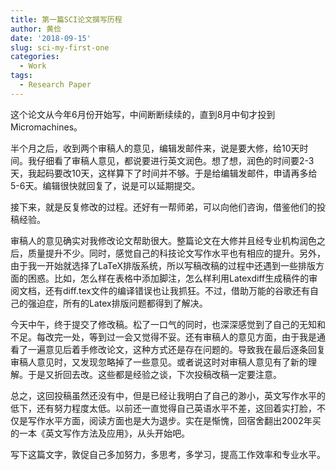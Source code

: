 ```yaml
---
title: 第一篇SCI论文撰写历程
author: 黄俭
date: '2018-09-15'
slug: sci-my-first-one
categories:
  - Work
tags:
  - Research Paper
---
```

这个论文从今年6月份开始写，中间断断续续的，直到8月中旬才投到Micromachines。

半个月之后，收到两个审稿人的意见，编辑发邮件来，说是要大修，给10天时间。我仔细看了审稿人意见，都说要进行英文润色。想了想，润色的时间要2-3天，我起码要改10天，这样算下了时间并不够。于是给编辑发邮件，申请再多给5-6天。编辑很快就回复了，说是可以延期提交。

接下来，就是反复修改的过程。还好有一帮师弟，可以向他们咨询，借鉴他们的投稿经验。

审稿人的意见确实对我修改论文帮助很大。整篇论文在大修并且经专业机构润色之后，质量提升不少。同时，感觉自己的科技论文写作水平也有相应的提升。另外，由于我一开始就选择了LaTeX排版系统，所以写稿改稿的过程中还遇到一些排版方面的困惑。比如，怎么样在表格中添加脚注，怎么样利用Latexdiff生成稿件的审阅文档，还有diff.tex文件的编译错误也让我抓狂。不过，借助万能的谷歌还有自己的强迫症，所有的Latex排版问题都得到了解决。

今天中午，终于提交了修改稿。松了一口气的同时，也深深感觉到了自己的无知和不足。每改完一处，等到过一会又觉得不妥。还有审稿人的意见方面，由于我是通看了一遍意见后着手修改论文，这种方式还是存在问题的。导致我在最后逐条回复审稿人意见时，又发现忽略掉了一些意见。或者说这时对审稿人意见有了新的理解。于是又折回去改。这些都是经验之谈，下次投稿改稿一定要注意。

总之，这回投稿虽然还没有中，但是已经让我明白了自己的渺小，英文写作水平的低下，还有努力程度太低。以前还一直觉得自己英语水平不差，这回着实打脸，不仅是写作水平方面，阅读方面也是大为退步。实在是惭愧，回宿舍翻出2002年买的一本《英文写作方法及应用》，从头开始吧。

写下这篇文字，敦促自己多加努力，多思考，多学习，提高工作效率和专业水平。
